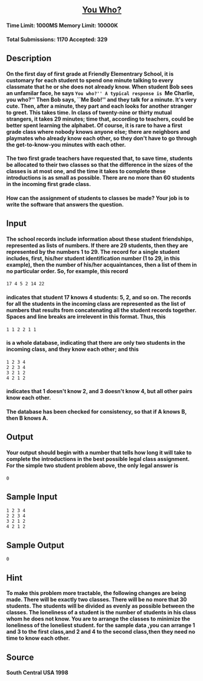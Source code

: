 
## [<center>You Who?</center>](http://poj.org/problem?id=1081)


#### Time Limit: 1000MS		Memory Limit: 10000K
#### Total Submissions: 1170		Accepted: 329

## Description

#### On the first day of first grade at Friendly Elementrary School, it is customary for each student to spend one minute talking to every classmate that he or she does not already know. When student Bob sees an unfamilar face, he says ``You who?'' A typical response is ``Me Charlie, you who?'' Then Bob says, ``Me Bob!'' and they talk for a minute. It's very cute. Then, after a minute, they part and each looks for another stranger to greet. This takes time. In class of twenty-nine or thirty mutual strangers, it takes 29 minutes; time that, according to teachers, could be better spent learning the alphabet. Of course, it is rare to have a first grade class where nobody knows anyone else; there are neighbors and playmates who already know each other, so they don't have to go through the get-to-know-you minutes with each other.

#### The two first grade teachers have requested that, to save time, students be allocated to their two classes so that the difference in the sizes of the classes is at most one, and the time it takes to complete these introductions is as small as possible. There are no more than 60 students in the incoming first grade class.

#### How can the assignment of students to classes be made? Your job is to write the software that answers the question.

## Input

#### The school records include information about these student friendships, represented as lists of numbers. If there are 29 students, then they are represented by the numbers 1 to 29. The record for a single student includes, first, his/her student identification number (1 to 29, in this example), then the number of his/her acquaintances, then a list of them in no particular order. So, for example, this record
```
17 4 5 2 14 22
```

#### indicates that student 17 knows 4 students: 5, 2, and so on. The records for all the students in the incoming class are represented as the list of numbers that results from concatenating all the student records together. Spaces and line breaks are irrelevent in this format. Thus, this
```
1 1 2 2 1 1
```

#### is a whole database, indicating that there are only two students in the incoming class, and they know each other; and this
```
1 2 3 4
2 2 3 4
3 2 1 2
4 2 1 2
```

#### indicates that 1 doesn't know 2, and 3 doesn't know 4, but all other pairs know each other.

#### The database has been checked for consistency, so that if A knows B, then B knows A.

## Output

#### Your output should begin with a number that tells how long it will take to complete the introductions in the best possible legal class assignment. For the simple two student problem above, the only legal answer is
```
0
```

## Sample Input
```
1 2 3 4 
2 2 3 4 
3 2 1 2 
4 2 1 2 
```

## Sample Output
```
0
```

## Hint

#### To make this problem more tractable, the following changes are being made. There will be exactly two classes. There will be no more that 30 students. The students will be divided as evenly as possible between the classes. The loneliness of a student is the number of students in his class whom he does not know. You are to arrange the classes to minimize the loneliness of the loneliest student. for the sample data ,you can arrange 1 and 3 to the first class,and 2 and 4 to the second class,then they need no time to know each other.

## Source

#### South Central USA 1998